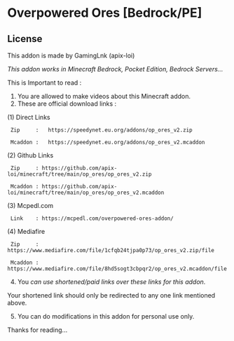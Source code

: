 # Overpowered Ores [Bedrock/PE]
## License
This addon is made by GamingLnk (apix-loi)

*This addon works in Minecraft Bedrock, Pocket Edition, Bedrock Servers...*

This is Important to read :

1. You are allowed to make videos about this Minecraft addon.
3. These are official download links :

 (1) Direct Links
 
     Zip     :   https://speedynet.eu.org/addons/op_ores_v2.zip
     
     Mcaddon :   https://speedynet.eu.org/addons/op_ores_v2.mcaddon
     
 (2) Github Links
 
     Zip     : https://github.com/apix-loi/minecraft/tree/main/op_ores/op_ores_v2.zip
     
     Mcaddon : https://github.com/apix-loi/minecraft/tree/main/op_ores/op_ores_v2.mcaddon
     
 (3) Mcpedl.com
 
     Link    : https://mcpedl.com/overpowered-ores-addon/
 
 (4) Mediafire

     Zip     : https://www.mediafire.com/file/1cfqb24tjpa0p73/op_ores_v2.zip/file

     Mcaddon : https://www.mediafire.com/file/8hd5sogt3cbpqr2/op_ores_v2.mcaddon/file

4. You *can use shortened/paid links over these links for this addon*.

Your shortened link should only be redirected to any one link mentioned above.

5. You can do modifications in this addon for personal use only.

Thanks for reading...
